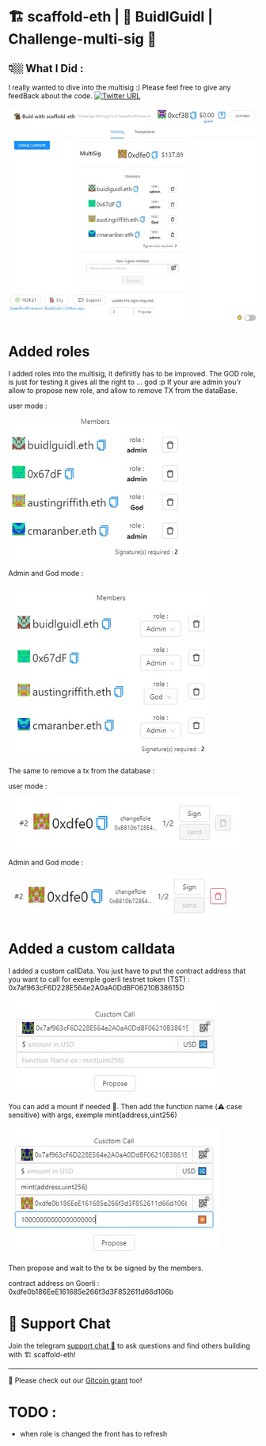# 🏗 scaffold-eth | 🏰 BuidlGuidl | Challenge-multi-sig 👛

## 👇🏼 What I Did :

I really wanted to dive into the multisig :) Please feel free to give any feedBack about the code. [![Twitter URL](https://img.shields.io/twitter/url/https/twitter.com/maranberc.svg?style=social&label=Follow%20MaranberC)](https://twitter.com/MaranberC)
 

 ![image](./images/presentation.JPG)

# Added roles 

I added roles into the multisig, it definitly has to be improved. The GOD role, is just for testing it gives all the right to ... god :p If your are admin you'r allow to propose new role, and allow to remove TX from the dataBase.

user mode : 

![image](./images/userMode.JPG)

Admin and God mode :

![image](./images/adminMode.JPG)

The same to remove a tx from the database :

user mode :

 ![image](./images/removeUser.JPG)

Admin and God mode :

![image](./images/removeAdmin.JPG)

# Added a custom calldata 

I added a custom callData. You just have to put the contract address that you want to call for exemple goerli testnet token (TST) : 0x7af963cF6D228E564e2A0aA0DdBF06210B38615D

![image](./images/custonCallData.JPG)


You can add a mount if needed 💸.
Then add the function name (⚠️ case sensitive) with args, exemple mint(address,uint256)

![image](./images/custonCallDataMint.JPG)

Then propose and wait to the tx be signed by the members.

contract address on Goerli : 0xdfe0b186EeE161685e266f3d3F852611d66d106b

# 💬 Support Chat

Join the telegram [support chat 💬](https://t.me/joinchat/KByvmRe5wkR-8F_zz6AjpA) to ask questions and find others building with 🏗 scaffold-eth!

---

🙏 Please check out our [Gitcoin grant](https://gitcoin.co/grants/2851/scaffold-eth) too!

# TODO : 
- when role is changed the front has to refresh
